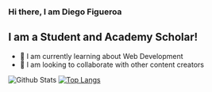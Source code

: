 ### Hi there, I am Diego Figueroa

## I am a Student and Academy Scholar!
- 🌱 I am currently learning about Web Development
- 👯 I am looking to collaborate with other content creators

![Github Stats](https://github-readme-stats.vercel.app/api?username=DiegoFigueroa98&count_private=true&show_icons=true)
[![Top Langs](https://github-readme-stats.vercel.app/api/top-langs/?username=DiegoFigueroa98&layout=compact)](https://github.com/DiegoFigueroa98/github-readme-stats)
